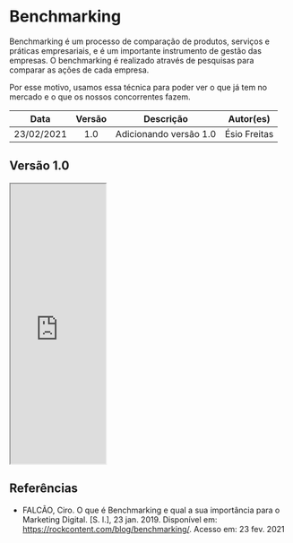 # Benchmarking

Benchmarking é um processo de comparação de produtos, serviços e práticas empresariais, e é um importante instrumento de gestão das empresas. O benchmarking é realizado através de pesquisas para comparar as ações de cada empresa.

Por esse motivo, usamos essa técnica para poder ver o que já tem no mercado e o que os nossos concorrentes fazem.

|    Data    | Versão |       Descrição        |  Autor(es)   |
| :--------: | :----: | :--------------------: | :----------: |
| 23/02/2021 |  1.0   | Adicionando versão 1.0 | Ésio Freitas |

## Versão 1.0

<iframe src="https://docs.google.com/spreadsheets/d/e/2PACX-1vSQzDx_eBJK-C_0CgLWEHD7wcwm_TSFa2_0mk0xZs6Kkk-14r6Gpn_nboXmOL-OCNXfUsbcD7QcqSLj/pubhtml?widget=true&amp;headers=false" width="170px" height="500px"></iframe>

## Referências

- FALCÃO, Ciro. O que é Benchmarking e qual a sua importância para o Marketing Digital. [S. l.], 23 jan. 2019. Disponível em: https://rockcontent.com/blog/benchmarking/. Acesso em: 23 fev. 2021
